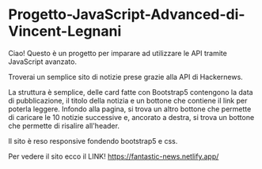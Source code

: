 # Progetto-JavaScript-Advanced-di-Vincent-Legnani
Ciao! Questo è un progetto per imparare ad utilizzare le API tramite JavaScript avanzato. 

Troverai un semplice sito di notizie prese grazie alla API di Hackernews.

La struttura è semplice, delle card fatte con Bootstrap5 contengono la data di pubblicazione, il titolo della notizia e un bottone che contiene il link per poterla leggere. 
Infondo alla pagina, si trova un altro bottone che permette di caricare le 10 notizie successive e, ancorato a destra, si trova un bottone che permette di risalire all'header. 

Il sito è reso responsive fondendo bootstrap5 e css.

Per vedere il sito ecco il LINK! https://fantastic-news.netlify.app/

